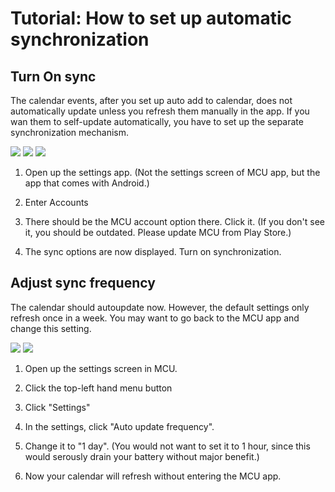 Tutorial: How to set up automatic synchronization
======

Turn On sync
-------
The calendar events, after you set up auto add to calendar, does not automatically update unless you refresh them manually in the app. If you wan them to self-update automatically, you have to set up the separate synchronization mechanism.

![](http://i61.tinypic.com/2mq86qp.png)
![](http://i58.tinypic.com/2nrloxz.png)
![](http://i57.tinypic.com/5x05s1.png)

1. Open up the settings app. (Not the settings screen of MCU app, but the app that comes with Android.)

2. Enter Accounts

3. There should be the MCU account option there. Click it. (If you don't see it, you should be outdated. Please update MCU from Play Store.)

4. The sync options are now displayed. Turn on synchronization.

Adjust sync frequency
---------
The calendar should autoupdate now. However, the default settings only refresh once in a week. You may want to go back to the MCU app and change this setting.

![](http://i60.tinypic.com/dct0g1.png)
![](http://i58.tinypic.com/b80jv8.png)

1. Open up the settings screen in MCU.

2. Click the top-left hand menu button

3. Click "Settings"

4. In the settings, click "Auto update frequency".

5. Change it to "1 day". (You would not want to set it to 1 hour, since this would serously drain your battery without major benefit.)

6. Now your calendar will refresh without entering the MCU app.
